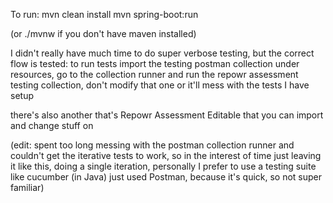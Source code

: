 To run:
mvn clean install
mvn spring-boot:run

(or ./mvnw if you don't have maven installed)

I didn't really have much time to do super verbose testing, but the correct flow is tested:
to run tests import the testing postman collection under resources, go to the collection runner and 
run the repowr assessment testing collection, don't modify that one or it'll mess with the tests 
I have setup

there's also another that's Repowr Assessment Editable that you can import and change stuff on

(edit: spent too long messing with the postman collection runner and couldn't get the iterative 
tests to work, so in the interest of time just leaving it like this, doing a single iteration, 
personally I prefer to use a testing suite like cucumber (in Java) just used Postman, because 
it's quick, so not super familiar)